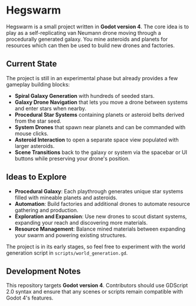 # Hegswarm

Hegswarm is a small project written in **Godot version 4**. The core idea is to play as a self-replicating van Neumann drone moving through a procedurally generated galaxy. You mine asteroids and planets for resources which can then be used to build new drones and factories.

## Current State

The project is still in an experimental phase but already provides a few
gameplay building blocks:

- **Spiral Galaxy Generation** with hundreds of seeded stars.
- **Galaxy Drone Navigation** that lets you move a drone between systems and
  enter stars when nearby.
- **Procedural Star Systems** containing planets or asteroid belts derived from
  the star seed.
- **System Drones** that spawn near planets and can be commanded with mouse
  clicks.
- **Asteroid Interaction** to open a separate space view populated with larger
  asteroids.
- **Scene Transitions** back to the galaxy or system via the spacebar or UI
  buttons while preserving your drone's position.

## Ideas to Explore

- **Procedural Galaxy**: Each playthrough generates unique star systems filled with mineable planets and asteroids.
- **Automation**: Build factories and additional drones to automate resource gathering and production.
- **Exploration and Expansion**: Use new drones to scout distant systems, expanding your reach and discovering more materials.
- **Resource Management**: Balance mined materials between expanding your swarm and powering existing structures.

The project is in its early stages, so feel free to experiment with the world generation script in `scripts/world_generation.gd`.

## Development Notes

This repository targets **Godot version 4**. Contributors should use GDScript 2.0 syntax and ensure that any scenes or scripts remain compatible with Godot 4's features.

